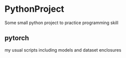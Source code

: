 # PythonProject
Some small python project to practice programming skill

## pytorch
my usual scripts including models and dataset enclosures
